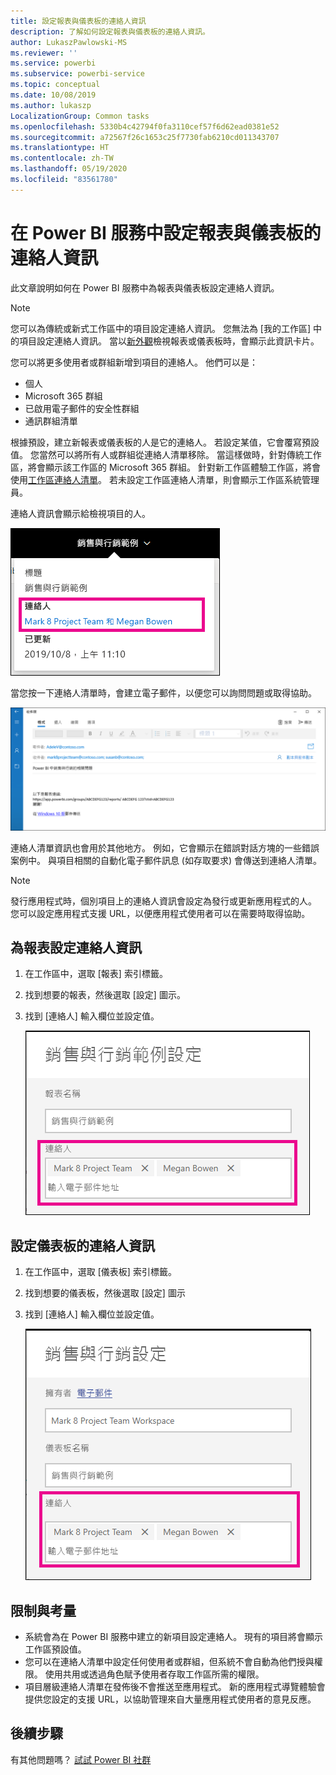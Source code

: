 ```yaml
---
title: 設定報表與儀表板的連絡人資訊
description: 了解如何設定報表與儀表板的連絡人資訊。
author: LukaszPawlowski-MS
ms.reviewer: ''
ms.service: powerbi
ms.subservice: powerbi-service
ms.topic: conceptual
ms.date: 10/08/2019
ms.author: lukaszp
LocalizationGroup: Common tasks
ms.openlocfilehash: 5330b4c42794f0fa3110cef57f6d62ead0381e52
ms.sourcegitcommit: a72567f26c1653c25f7730fab6210cd011343707
ms.translationtype: HT
ms.contentlocale: zh-TW
ms.lasthandoff: 05/19/2020
ms.locfileid: "83561780"
---
```

# <a name="set-contact-information-for-reports-and-dashboards-in-the-power-bi-service"></a>在 Power BI 服務中設定報表與儀表板的連絡人資訊
此文章說明如何在 Power BI 服務中為報表與儀表板設定連絡人資訊。

> [!NOTE]
> 您可以為傳統或新式工作區中的項目設定連絡人資訊。 您無法為 [我的工作區] 中的項目設定連絡人資訊。 當以[新外觀](../consumer/service-new-look.md)檢視報表或儀表板時，會顯示此資訊卡片。

您可以將更多使用者或群組新增到項目的連絡人。 他們可以是：
* 個人
* Microsoft 365 群組
* 已啟用電子郵件的安全性群組
* 通訊群組清單

根據預設，建立新報表或儀表板的人是它的連絡人。 若設定某值，它會覆寫預設值。 您當然可以將所有人或群組從連絡人清單移除。 當這樣做時，針對傳統工作區，將會顯示該工作區的 Microsoft 365 群組。 針對新工作區體驗工作區，將會使用[工作區連絡人清單](../collaborate-share/service-create-the-new-workspaces.md#workspace-contact-list)。 若未設定工作區連絡人清單，則會顯示工作區系統管理員。

連絡人資訊會顯示給檢視項目的人。 

 ![服務報表連絡人](media/service-item-contact/service-report-contact.png)

當您按一下連絡人清單時，會建立電子郵件，以便您可以詢問問題或取得協助。 

 ![服務連絡人電子郵件](media/service-item-contact/service-contact-email.png)
 
連絡人清單資訊也會用於其他地方。 例如，它會顯示在錯誤對話方塊的一些錯誤案例中。 與項目相關的自動化電子郵件訊息 (如存取要求) 會傳送到連絡人清單。 

> [!NOTE]
> 發行應用程式時，個別項目上的連絡人資訊會設定為發行或更新應用程式的人。 您可以設定應用程式支援 URL，以便應用程式使用者可以在需要時取得協助。

## <a name="set-contact-information-for-a-report"></a>為報表設定連絡人資訊
1. 在工作區中，選取 [報表] 索引標籤。
2. 找到想要的報表，然後選取 [設定] 圖示。
3. 找到 [連絡人] 輸入欄位並設定值。

     ![服務報表連絡人設定](media/service-item-contact/service-report-contact-setting.png)

## <a name="set-contact-information-for-a-dashboard"></a>設定儀表板的連絡人資訊
1. 在工作區中，選取 [儀表板] 索引標籤。
2. 找到想要的儀表板，然後選取 [設定] 圖示
3. 找到 [連絡人] 輸入欄位並設定值。

     ![服務儀表板連絡人設定](media/service-item-contact/service-dashboard-contact-setting.png)

## <a name="limitations-and-considerations"></a>限制與考量
* 系統會為在 Power BI 服務中建立的新項目設定連絡人。 現有的項目將會顯示工作區預設值。
* 您可以在連絡人清單中設定任何使用者或群組，但系統不會自動為他們授與權限。 使用共用或透過角色賦予使用者存取工作區所需的權限。 
* 項目層級連絡人清單在發佈後不會推送至應用程式。 新的應用程式導覽體驗會提供您設定的支援 URL，以協助管理來自大量應用程式使用者的意見反應。


## <a name="next-steps"></a>後續步驟

有其他問題嗎？ [試試 Power BI 社群](https://community.powerbi.com/)
